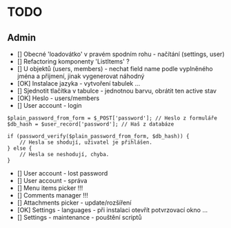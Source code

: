# TODO

## Admin

* [] Obecné 'loadovátko' v pravém spodním rohu - načítání (settings, user)
* [] Refactoring komponenty 'ListItems' ?
* [] U objektů (users, members) - nechat field name podle vyplněného jména a přijmení, jinak vygenerovat náhodný
* [OK] Instalace jazyka - vytvoření tabulek ...
* [] Sjednotit tlačítka v tabulce - jednotnou barvu, obrátit ten active stav
* [OK] Heslo - users/members
* [] User account - login
```
$plain_password_from_form = $_POST['password']; // Heslo z formuláře
$db_hash = $user_record['password']; // Haš z databáze

if (password_verify($plain_password_from_form, $db_hash)) {
    // Hesla se shodují, uživatel je přihlášen.
} else {
    // Hesla se neshodují, chyba.
}
```
* [] User account - lost password
* [] User account - správa
* [] Menu items picker !!!
* [] Comments manager !!!
* [] Attachments picker - update/rozšíření
* [OK] Settings - languages - při instalaci otevřít potvrzovací okno ...
* [] Settings - maintenance - pouštění scriptů
